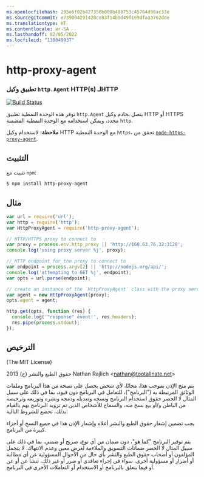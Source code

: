 ```yaml
---
ms.openlocfilehash: 295e6f02b427358b008b408753c45764d98ac33e
ms.sourcegitcommit: e739004291428ce83f14b9d49f1e9dfaa3762dde
ms.translationtype: HT
ms.contentlocale: ar-SA
ms.lasthandoff: 02/05/2022
ms.locfileid: "138049937"
---
```

<a name="http-proxy-agent"></a>http-proxy-agent
================
### <a name="an-https-proxy-httpagent-implementation-for-http"></a>تطبيق وكيل `http.Agent` HTTP(s) لـHTTP
[![Build Status](https://github.com/TooTallNate/node-http-proxy-agent/workflows/Node%20CI/badge.svg)](https://github.com/TooTallNate/node-http-proxy-agent/actions?workflow=Node+CI)

توفر هذه الوحدة النمطية تطبيق `http.Agent` يتصل بخادم وكيل HTTP أو HTTPS محدد، ويمكن استخدامه مع الوحدة النمطية المضمنة `http`.

__ملاحظة:__ لاستخدام وكيل HTTP مع الوحدة النمطية `https`، تحقق من [`node-https-proxy-agent`](https://github.com/TooTallNate/node-https-proxy-agent).

<a name="installation"></a>التثبيت
------------

تثبيت مع `npm`:

``` bash
$ npm install http-proxy-agent
```


<a name="example"></a>مثال
-------

``` js
var url = require('url');
var http = require('http');
var HttpProxyAgent = require('http-proxy-agent');

// HTTP/HTTPS proxy to connect to
var proxy = process.env.http_proxy || 'http://168.63.76.32:3128';
console.log('using proxy server %j', proxy);

// HTTP endpoint for the proxy to connect to
var endpoint = process.argv[2] || 'http://nodejs.org/api/';
console.log('attempting to GET %j', endpoint);
var opts = url.parse(endpoint);

// create an instance of the `HttpProxyAgent` class with the proxy server information
var agent = new HttpProxyAgent(proxy);
opts.agent = agent;

http.get(opts, function (res) {
  console.log('"response" event!', res.headers);
  res.pipe(process.stdout);
});
```


<a name="license"></a>الترخيص
-------

(The MIT License)

حقوق الطبع والنشر (ج) 2013 Nathan Rajlich &lt;nathan@tootallnate.net&gt;

يتم منح الإذن بموجب هذا، مجانًا، لأي شخص يحصل على نسخة من هذا البرنامج وملفات الوثائق المرتبطة به ("البرنامج")، للتعامل في البرنامج دون قيود، بما في ذلك على سبيل المثال لا الحصر حقوق استخدام البرنامج ونسخه وتعديله ودمجه ونشره وتوزيعه وترخيصه من الباطن و/أو بيع نسخ منه، والسماح للأشخاص الذين تم تزويد البرنامج بهم بالقيام بذلك، تخضع للشروط التالية:

يجب تضمين إشعار حقوق الطبع والنشر أعلاه وإشعار الإذن هذا في جميع النسخ أو أجزاء كبيرة من البرنامج.

يتم توفير البرنامج "كما هو"، دون ضمان من أي نوع، صريح أو ضمني، بما في ذلك على سبيل المثال لا الحصر ضمانات التسويق والملاءمة لغرض معين وعدم الانتهاك.
لا يتحمل المؤلفون أو أصحاب حقوق الطبع والنشر بأي حال من الأحوال المسؤولية عن أي مطالبة أو أضرار أو مسؤولية أخرى، سواء في إجراء تعاقدي أو ضرر أو غير ذلك، تنشأ عن أو عن أو فيما يتعلق بالبرنامج أو الاستخدام أو التعاملات الأخرى في البرنامج.
